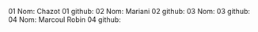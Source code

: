01 Nom: Chazot
01 github:
02 Nom: Mariani
02 github:
03 Nom:
03 github:
04 Nom: Marcoul Robin
04 github: